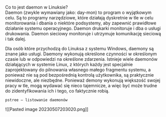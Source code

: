 Co to jest daemon w Linuksie?  
Daemon (zwykle wymawiany jako: day-mon) to program o wyjątkowym celu. Są to programy narzędziowe, które działają dyskretnie w tle w celu monitorowania i dbania o niektóre podsystemy, aby zapewnić prawidłowe działanie systemu operacyjnego. Daemon drukarki monitoruje i dba o usługi drukowania. Daemon sieciowy monitoruje i utrzymuje komunikację sieciową i tak dalej.

Dla osób które przychodzą do Linuksa z systemu Windows, daemony są znane jako usługi. Daemony wykonują określone czynności w określonym czasie lub w odpowiedzi na określone zdarzenia. Istnieje wiele daemonów działających w systemie Linux, z których każdy jest specjalnie zaprojektowany do pilnowania własnego małego fragmentu systemu, a ponieważ nie są pod bezpośrednią kontrolą użytkownika, są praktycznie niewidoczne, ale niezbędne. Ponieważ demony wykonują większość swojej pracy w tle, mogą wydawać się nieco tajemnicze, a więc być może trudne do zidentyfikowania ich i tego, co faktycznie robią.

```
pstree – listowanie daemonów
```

![[Pasted image 20230507203020.png]]

